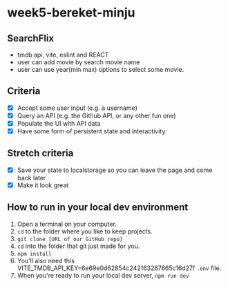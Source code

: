 # week5-bereket-minju

## SearchFlix
- tmdb api, vite, eslint and REACT
- user can add movie by search movie name
- user can use year(min max) options to select some movie.
## Criteria
- [x] Accept some user input (e.g. a username)
- [x] Query an API (e.g. the Github API, or any other fun one)
- [x] Populate the UI with API data
- [x] Have some form of persistent state and interactivity

## Stretch criteria 
- [x] Save your state to localstorage so you can leave the page and come back later
- [x] Make it look great

## How to run in your local dev environment

1. Open a terminal on your computer.
2. ``cd`` to the folder where you like to keep projects.
3. ``git clone [URL of our GitHub repo]``
4. ``cd`` into the folder that git just made for you.
5. ``npm install``
8. You'll also need this VITE_TMDB_API_KEY=6e69e0d62854c242163267665c16d27f ``.env`` file.
9. When you're ready to run your local dev server, ``npm run dev`` 
